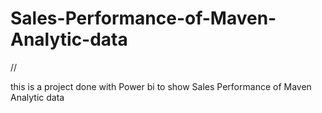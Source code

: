 # Sales-Performance-of-Maven-Analytic-data
/<Home page image.com>/

this is a project done with Power bi to show Sales Performance of Maven Analytic data
